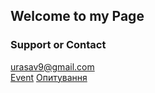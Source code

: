 ## Welcome to my Page 


### Support or Contact
urasav9@gmail.com<br />
[Event](https://calendar.google.com/event?action=TEMPLATE&tmeid=MW1rNTZxMXUzMTg4NjloZGw4MXQ2MHRqdGEgdXJhc2F2OUBt&tmsrc=urasav9%40gmail.com)
[Опитування](https://docs.google.com/forms/d/e/1FAIpQLScodYB0u4OG95QX-OfAGbQHmRN0p2OaEHLMPAhNm1R0pG7LWQ/viewform)
